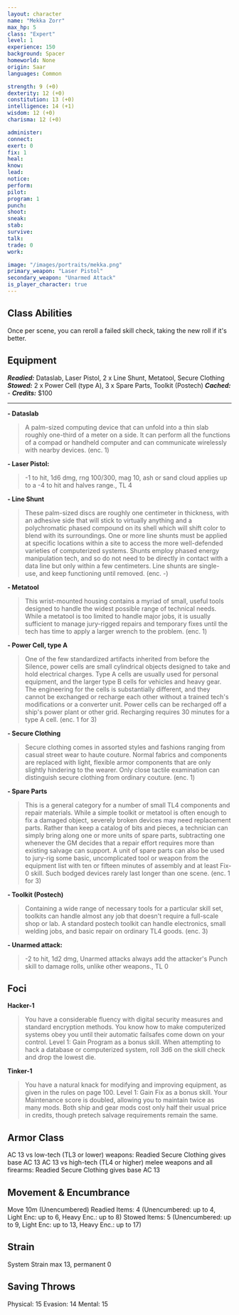 ```yaml
---
layout: character
name: "Mekka Zorr"
max_hp: 5
class: "Expert"
level: 1
experience: 150
background: Spacer
homeworld: None
origin: Saar
languages: Common

strength: 9 (+0)
dexterity: 12 (+0)
constitution: 13 (+0)
intelligence: 14 (+1)
wisdom: 12 (+0)
charisma: 12 (+0)

administer:
connect:
exert: 0
fix: 1
heal:
know:
lead:
notice:
perform:
pilot:
program: 1
punch:
shoot:
sneak:
stab:
survive:
talk:
trade: 0
work:

image: "/images/portraits/mekka.png"
primary_weapon: "Laser Pistol"
secondary_weapon: "Unarmed Attack"
is_player_character: true
---
```


## Class Abilities
Once per scene, you can reroll a failed skill check, taking the new roll if it's better.

## Equipment

***Readied:*** Dataslab, Laser Pistol, 2 x Line Shunt, Metatool, Secure Clothing
***Stowed:*** 2 x Power Cell (type A), 3 x Spare Parts, Toolkit (Postech)
***Cached:*** -
***Credits:*** $100

---

**- Dataslab**
>A palm-sized computing device that can unfold into a thin slab roughly one-third of a meter on a side. It can perform all the functions of a compad or handheld computer and can communicate wirelessly with nearby devices. (enc. 1)

**- Laser Pistol:** 
>-1 to hit, 1d6 dmg, rng 100/300, mag 10, ash or sand cloud applies up to a -4 to hit and halves range., TL 4

**- Line Shunt**
>These palm-sized discs are roughly one centimeter in thickness, with an adhesive side that will stick to virtually anything and a polychromatic phased compound on its shell which will shift color to blend with its surroundings. One or more line shunts must be applied at specific locations within a site to access the more well-defended varieties of computerized systems. Shunts employ phased energy manipulation tech, and so do not need to be directly in contact with a data line but only within a few centimeters. Line shunts are single-use, and keep functioning until removed. (enc. -)

**- Metatool**
>This wrist-mounted housing contains a myriad of small, useful tools designed to handle the widest possible range of technical needs. While a metatool is too limited to handle major jobs, it is usually sufficient to manage jury-rigged repairs and temporary fixes until the tech has time to apply a larger wrench to the problem. (enc. 1)

**- Power Cell, type A**
>One of the few standardized artifacts inherited from before the Silence, power cells are small cylindrical objects designed to take and hold electrical charges. Type A cells are usually used for personal equipment, and the larger type B cells for vehicles and heavy gear. The engineering for the cells is substantially different, and they cannot be exchanged or recharge each other without a trained tech's modifications or a converter unit. Power cells can be recharged off a ship's power plant or other grid. Recharging requires 30 minutes for a type A cell. (enc. 1 for 3)

**- Secure Clothing**
>Secure clothing comes in assorted styles and fashions ranging from casual street wear to haute couture. Normal fabrics and components are replaced with light, flexible armor components that are only slightly hindering to the wearer. Only close tactile examination can distinguish secure clothing from ordinary couture. (enc. 1)

**- Spare Parts**
>This is a general category for a number of small TL4 components and repair materials. While a simple toolkit or metatool is often enough to fix a damaged object, severely broken devices may need replacement parts. Rather than keep a catalog of bits and pieces, a technician can simply bring along one or more units of spare parts, subtracting one whenever the GM decides that a repair effort requires more than existing salvage can support. A unit of spare parts can also be used to jury-rig some basic, uncomplicated tool or weapon from the equipment list with ten or fifteen minutes of assembly and at least Fix-0 skill. Such bodged devices rarely last longer than one scene. (enc. 1 for 3)

**- Toolkit (Postech)**
>Containing a wide range of necessary tools for a particular skill set, toolkits can handle almost any job that doesn't require a full-scale shop or lab. A standard postech toolkit can handle electronics, small welding jobs, and basic repair on ordinary TL4 goods. (enc. 3)

**- Unarmed attack:** 
>-2 to hit, 1d2 dmg, Unarmed attacks always add the attacker's Punch skill to damage rolls, unlike other weapons., TL 0

## Foci

**Hacker-1**
>You have a considerable fluency with digital security measures and standard encryption methods. You know how to make computerized systems obey you until their automatic failsafes come down on your control.
>Level 1: Gain Program as a bonus skill. When attempting to hack a database or computerized system, roll 3d6 on the skill check and drop the lowest die.

**Tinker-1**
>You have a natural knack for modifying and improving equipment, as given in the rules on page 100.
>Level 1: Gain Fix as a bonus skill. Your Maintenance score is doubled, allowing you to maintain twice as many mods. Both ship and gear mods cost only half their usual price in credits, though pretech salvage requirements remain the same.

## Armor Class
AC 13 vs low-tech (TL3 or lower) weapons: Readied Secure Clothing gives base AC 13
AC 13 vs high-tech (TL4 or higher) melee weapons and all firearms: Readied Secure Clothing gives base AC 13

## Movement & Encumbrance
Move 10m (Unencumbered)
Readied Items: 4 (Unencumbered: up to 4, Light Enc: up to 6, Heavy Enc.: up to 8)
Stowed Items: 5 (Unencumbered: up to 9, Light Enc: up to 13, Heavy Enc.: up to 17)

## Strain
System Strain max 13, permanent 0

## Saving Throws
Physical: 15
Evasion: 14
Mental: 15




